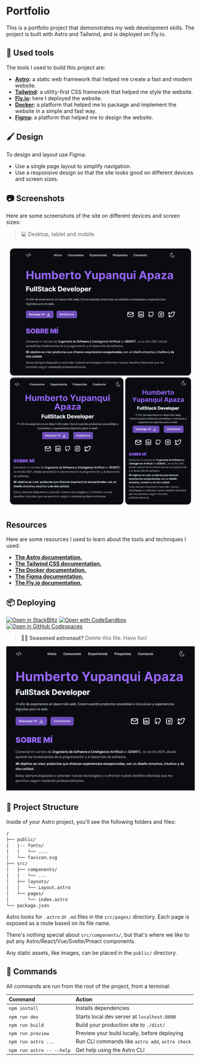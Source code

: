 # Portfolio

This is a portfolio project that demonstrates my web development skills. The project is built with Astro and Tailwind, and is deployed on Fly.io.

## 🧰 Used tools
The tools I used to build this project are:
- **[Astro](https://astro.build):** a static web framework that helped me create a fast and modern website.
- **[Tailwind](https://tailwindcss.com):** a utility-first CSS framework that helped me style the website.
- **[Fly.io](https://fly.io):** here I deployed the website.
- **[Docker](https://docker.com):** a platform that helped me to package and implement the website in a simple and fast way.
- **[Figma](https://figma.com):** a platform that helped me to design the website.
## 🖌️ Design
To design and layout use Figma:
- Use a single page layout to simplify navigation.
- Use a responsive design so that the site looks good on different devices and screen sizes.
## 📷 Screenshots
Here are some screenshots of the site on different devices and screen sizes:
> 💻 Desktop, tablet and mobile.

[![Screenshots](/public/design.png)](#)

## Resources
Here are some resources I used to learn about the tools and techniques I used:
- **[The Astro documentation.](https://astro.build)**
- **[The Tailwind CSS documentation.](https://tailwindcss.com)**
- **[The Docker documentation.](https://docker.com)**
- **[The Figma documentation.](https://figma.com)**
- **[The Fly.io documentation.](https://fly.io)**


## 📦 Deploying
[![Open in StackBlitz](https://developer.stackblitz.com/img/open_in_stackblitz.svg)](https://stackblitz.com/github/withastro/astro/tree/latest/examples/basics)
[![Open with CodeSandbox](https://assets.codesandbox.io/github/button-edit-lime.svg)](https://codesandbox.io/p/sandbox/github/withastro/astro/tree/latest/examples/basics)
[![Open in GitHub Codespaces](https://github.com/codespaces/badge.svg)](https://codespaces.new/withastro/astro?devcontainer_path=.devcontainer/basics/devcontainer.json)

> 🧑‍🚀 **Seasoned astronaut?** Delete this file. Have fun!

[![Images](public/portfolio.png)](#)


## 🚀 Project Structure

Inside of your Astro project, you'll see the following folders and files:

```
/
├── public/
|   |-- fonts/
|   |   └── ....
│   └── favicon.svg
├── src/
│   ├── components/
│   │   └── ...
│   ├── layouts/
│   │   └── Layout.astro
│   └── pages/
│       └── index.astro
└── package.json
```

Astro looks for `.astro` or `.md` files in the `src/pages/` directory. Each page is exposed as a route based on its file name.

There's nothing special about `src/components/`, but that's where we like to put any Astro/React/Vue/Svelte/Preact components.

Any static assets, like images, can be placed in the `public/` directory.

## 🧞 Commands

All commands are run from the root of the project, from a terminal:

| Command                   | Action                                           |
| :------------------------ | :----------------------------------------------- |
| `npm install`             | Installs dependencies                            |
| `npm run dev`             | Starts local dev server at `localhost:8080`      |
| `npm run build`           | Build your production site to `./dist/`          |
| `npm run preview`         | Preview your build locally, before deploying     |
| `npm run astro ...`       | Run CLI commands like `astro add`, `astro check` |
| `npm run astro -- --help` | Get help using the Astro CLI                     |
